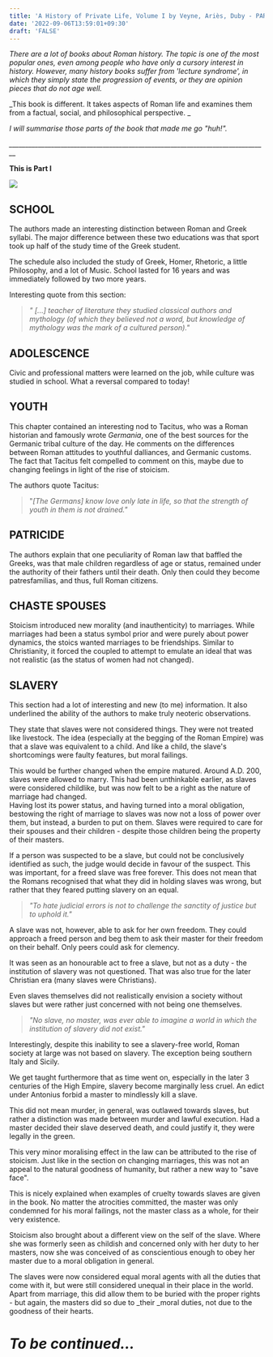 ```yaml
---
title: 'A History of Private Life, Volume I by Veyne, Ariès, Duby - PART I'
date: '2022-09-06T13:59:01+09:30'
draft: 'FALSE'
---
```

_There are a lot of books about Roman history. The topic is one of the most popular ones, even among people who have only a cursory interest in history. However, many history books suffer from 'lecture syndrome', in which they simply state the progression of events, or they are opinion pieces that do not age well._

_This book is different. It takes aspects of Roman life and examines them from a factual, social, and philosophical perspective. _

_I will summarise those parts of the book that made me go "huh!"._

_\_\_\_\_\_\_\_\_\_\_\_\_\_\_\_\_\_\_\_\_\_\_\_\_\_\_\_\_\_\_\_\_\_\_\_\_\_\_\_\_\_\_\_\_\_\_\_\_\_\_\_\_\_\_\_\_\_\_\_\_\_\_\_\_\_\_\_\_\_\_\_\_\_\_\_\_\_\_\_\__

**This is Part I**

![](/images/uploads/peter-chiykowski-oah6e5s1fvu-unsplash.jpg)



## SCHOOL

The authors made an interesting distinction between Roman and Greek syllabi. The major difference between these two educations was that sport took up half of the study time of the Greek student. 

The schedule also included the study of Greek, Homer, Rhetoric, a little Philosophy, and a lot of Music. School lasted for 16 years and was immediately followed by two more years. 

Interesting quote from this section:

> _" \[...] teacher of literature they studied classical authors and mythology (of which they believed not a word, but knowledge of mythology was the mark of a cultured person)."_

## ADOLESCENCE

Civic and professional matters were learned on the job, while culture was studied in school. What a reversal compared to today!

## YOUTH

This chapter contained an interesting nod to Tacitus, who was a Roman historian and famously wrote _Germania_, one of the best sources for the Germanic tribal culture of the day. He comments on the differences between Roman attitudes to youthful dalliances, and Germanic customs. The fact that Tacitus felt compelled to comment on this, maybe due to changing feelings in light of the rise of stoicism.

The authors quote Tacitus: 

> "_\[The Germans] know love only late in life, so that the strength of youth in them is not drained."_

## PATRICIDE

The authors explain that one peculiarity of Roman law that baffled the Greeks, was that male children regardless of age or status, remained under the authority of their fathers until their death. Only then could they become patresfamilias, and thus, full Roman citizens.

## CHASTE SPOUSES

Stoicism introduced new morality (and inauthenticity) to marriages. While marriages had been a status symbol prior and were purely about power dynamics, the stoics wanted marriages to be friendships. Similar to Christianity, it forced the coupled to attempt to emulate an ideal that was not realistic (as the status of women had not changed).

## SLAVERY

This section had a lot of interesting and new (to me) information. It also underlined the ability of the authors to make truly neoteric observations.

They state that slaves were not considered things. They were not treated like livestock. The idea (especially at the begging of the Roman Empire) was that a slave was equivalent to a child. And like a child, the slave's shortcomings were faulty features, but moral failings. 

This would be further changed when the empire matured. Around A.D. 200, slaves were allowed to marry. This had been unthinkable earlier, as slaves were considered childlike, but was now felt to be a right as the nature of marriage had changed. \
Having lost its power status, and having turned into a moral obligation, bestowing the right of marriage to slaves was now not a loss of power over them, but instead, a burden to put on them. Slaves were required to care for their spouses and their children - despite those children being the property of their masters.

If a person was suspected to be a slave, but could not be conclusively identified as such, the judge would decide in favour of the suspect. This was important, for a freed slave was free forever. This does not mean that the Romans recognised that what they did in holding slaves was wrong, but rather that they feared putting slavery on an equal.

> _"To hate judicial errors is not to challenge the sanctity of justice but to uphold it."_

A slave was not, however, able to ask for her own freedom. They could approach a freed person and beg them to ask their master for their freedom on their behalf. Only peers could ask for clemency. 

It was seen as an honourable act to free a slave, but not as a duty - the institution of slavery was not questioned. That was also true for the later Christian era (many slaves were Christians).

Even slaves themselves did not realistically envision a society without slaves but were rather just concerned with not being one themselves.

> _"No slave, no master, was ever able to imagine a world in which the institution of slavery did not exist."_

Interestingly, despite this inability to see a slavery-free world, Roman society at large was not based on slavery. The exception being southern Italy and Sicily.

We get taught furthermore that as time went on, especially in the later 3 centuries of the High Empire, slavery become marginally less cruel. An edict under Antonius forbid a master to mindlessly kill a slave.

This did not mean murder, in general, was outlawed towards slaves, but rather a distinction was made between murder and lawful execution. Had a master decided their slave deserved death, and could justify it, they were legally in the green.

This very minor moralising effect in the law can be attributed to the rise of stoicism. Just like in the section on changing marriages, this was not an appeal to the natural goodness of humanity, but rather a new way to "save face".

This is nicely explained when examples of cruelty towards slaves are given in the book. No matter the atrocities committed, the master was only condemned for his moral failings, not the master class as a whole, for their very existence.

Stoicism also brought about a different view on the self of the slave. Where she was formerly seen as childish and concerned only with her duty to her masters, now she was conceived of as conscientious enough to obey her master due to a moral obligation in general. 

The slaves were now considered equal moral agents with all the duties that come with it, but were still considered unequal in their place in the world. Apart from marriage, this did allow them to be buried with the proper rights - but again, the masters did so due to _their _moral duties, not due to the goodness of their hearts.



# _To be continued..._
